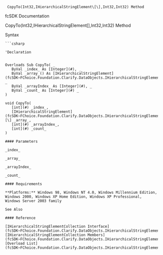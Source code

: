﻿     CopyTo(Int32,IHierarchicalStringElement\[\],Int32,Int32) Method                                                   

fcSDK Documentation

CopyTo(Int32,IHierarchicalStringElement\[\],Int32,Int32) Method

Syntax

```vbnet
```csharp

'Declaration
 

Overloads Sub CopyTo( _
   ByVal _index_ As [Integer](#), _
   ByVal _array_() As [IHierarchicalStringElement](fcSDK~FChoice.Foundation.Clarify.DataObjects.IHierarchicalStringElement.md), _
   ByVal _arrayIndex_ As [Integer](#), _
   ByVal _count_ As [Integer](#) _
) 

void CopyTo( 
   [int](#) _index_,
   [IHierarchicalStringElement](fcSDK~FChoice.Foundation.Clarify.DataObjects.IHierarchicalStringElement.md)\[\] _array_,
   [int](#) _arrayIndex_,
   [int](#) _count_
)

#### Parameters

_index_

_array_

_arrayIndex_

_count_

#### Requirements

**Platforms:** Windows 98, Windows NT 4.0, Windows Millennium Edition, Windows 2000, Windows XP Home Edition, Windows XP Professional, Windows Server 2003 family

See Also

#### Reference

[IHierarchicalStringElementCollection Interface](fcSDK~FChoice.Foundation.Clarify.DataObjects.IHierarchicalStringElementCollection.md)  
[IHierarchicalStringElementCollection Members](fcSDK~FChoice.Foundation.Clarify.DataObjects.IHierarchicalStringElementCollection_members.md)  
[Overload List](fcSDK~FChoice.Foundation.Clarify.DataObjects.IHierarchicalStringElementCollection~CopyTo.md)